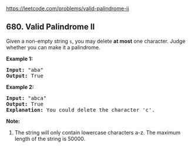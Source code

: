 https://leetcode.com/problems/valid-palindrome-ii

## 680. Valid Palindrome II

<div><p>
Given a non-empty string <code>s</code>, you may delete <b>at most</b> one character.  Judge whether you can make it a palindrome.
</p>
<p><b>Example 1:</b><br/>
</p><pre><b>Input:</b> "aba"
<b>Output:</b> True
</pre>
<p></p>
<p><b>Example 2:</b><br/>
</p><pre><b>Input:</b> "abca"
<b>Output:</b> True
<b>Explanation:</b> You could delete the character 'c'.
</pre>
<p></p>
<p><b>Note:</b><br/>
</p><ol>
<li>The string will only contain lowercase characters a-z.
The maximum length of the string is 50000.</li>
</ol>
<p></p></div>
